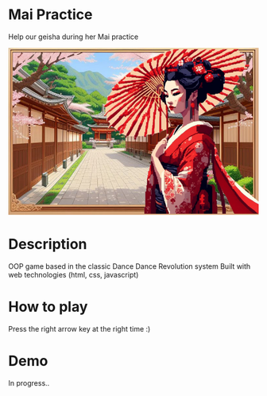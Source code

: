 # Mai Practice

Help our geisha during her Mai practice

<img src="./images/escenario-1.jpg" alt="geisha">


# Description 

OOP game based in the classic Dance Dance Revolution system
Built with web technologies (html, css, javascript)


# How to play

Press the right arrow key at the right time :)


# Demo

In progress..
